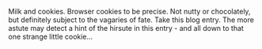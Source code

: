 <!--
.. title: Ah... the strangeness of chance
.. slug: ah-the-strangeness-of-chance
.. date: 2008-01-25 16:43:58-06:00
.. tags: personal,guest-blogger
-->

Milk and cookies. Browser cookies to be precise. Not nutty or
chocolately, but definitely subject to the vagaries of fate. Take this
blog entry. The more astute may detect a hint of the hirsute in this
entry - and all down to that one strange little cookie...
